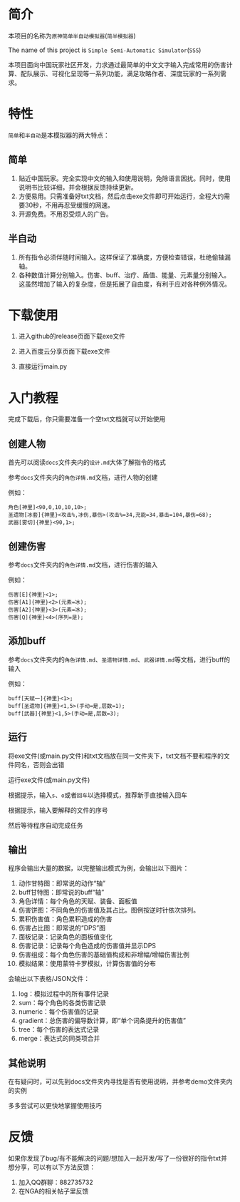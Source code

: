 # 简介

本项目的名称为`原神简单半自动模拟器`(`简半模拟器`)

The name of this project is `Simple Semi-Automatic Simulator`(`SSS`)

本项目面向中国玩家社区开发，力求通过最简单的中文文字输入完成常用的伤害计算、配队展示、可视化呈现等一系列功能，满足攻略作者、深度玩家的一系列需求。

# 特性

`简单`和`半自动`是本模拟器的两大特点：

## 简单

1. 贴近中国玩家。完全实现中文的输入和使用说明，免除语言困扰。同时，使用说明书比较详细，并会根据反馈持续更新。
2. 方便易用。只需准备好txt文档，然后点击exe文件即可开始运行，全程大约需要30秒，不用再忍受缓慢的网速。
3. 开源免费。不用忍受烦人的广告。

## 半自动

1. 所有指令必须伴随时间输入。这样保证了准确度，方便检查错误，杜绝偷轴漏轴。
2. 各种数值计算分别输入。伤害、buff、治疗、盾值、能量、元素量分别输入。这虽然增加了输入的复杂度，但是拓展了自由度，有利于应对各种例外情况。

# 下载使用

1. 进入github的release页面下载exe文件

2. 进入百度云分享页面下载exe文件

3. 直接运行main.py

# 入门教程

完成下载后，你只需要准备一个空txt文档就可以开始使用

## 创建人物

首先可以阅读`docs`文件夹内的`设计.md`大体了解指令的格式

参考`docs`文件夹内的`角色详情.md`文档，进行人物的创建

例如：

```
角色[神里]<90,0,10,10,10>;
圣遗物[冰套]{神里}<攻击%,冰伤,暴伤>(攻击%=34,充能=34,暴击=104,暴伤=68);
武器[雾切]{神里}<90,1>;
```

## 创建伤害

参考`docs`文件夹内的`角色详情.md`文档，进行伤害的输入

例如：

```
伤害[E]{神里}<1>; 
伤害[A1]{神里}<2>(元素=冰);
伤害[A2]{神里}<3>(元素=冰);
伤害[Q]{神里}<4>(序列=是);
```

## 添加buff

参考`docs`文件夹内的`角色详情.md`、`圣遗物详情.md`、`武器详情.md`等文档，进行buff的输入

例如：

```
buff[天赋一]{神里}<1>;
buff[圣遗物]{神里}<1,5>(手动=是,层数=1);
buff[武器]{神里}<1,5>(手动=是,层数=3);
```

## 运行

将exe文件(或main.py文件)和txt文档放在同一文件夹下，txt文档不要和程序的文件同名，否则会出错

运行exe文件(或main.py文件)

根据提示，输入`s`、`o`或者`回车`以选择模式，推荐新手直接输入回车

根据提示，输入要解释的文件的序号

然后等待程序自动完成任务

## 输出

程序会输出大量的数据，以完整输出模式为例，会输出以下图片：

1. 动作甘特图：即常说的动作“轴”
2. buff甘特图：即常说的buff“轴”
3. 角色详情：每个角色的天赋、装备、面板值
4. 伤害饼图：不同角色的伤害值及其占比。图例按逆时针依次排列。
5. 累积伤害值：角色累积造成的伤害
6. 伤害占比图：即常说的“DPS”图
7. 面板记录：记录角色的面板值变化
8. 伤害记录：记录每个角色造成的伤害值并显示DPS
9. 伤害组成：每个角色伤害的基础值构成和非增幅/增幅伤害比例
10. 模拟结果：使用蒙特卡罗模拟，计算伤害值的分布

会输出以下表格/JSON文件：

1. log：模拟过程中的所有事件记录
2. sum：每个角色的各类伤害记录
3. numeric：每个伤害值的记录
4. gradient：总伤害的偏导数计算，即“单个词条提升的伤害值”
5. tree：每个伤害的表达式记录
6. merge：表达式的同类项合并

## 其他说明

在有疑问时，可以先到docs文件夹内寻找是否有使用说明，并参考demo文件夹内的实例

多多尝试可以更快地掌握使用技巧

# 反馈

如果你发现了bug/有不能解决的问题/想加入一起开发/写了一份很好的指令txt并想分享，可以有以下方法反馈：

1. 加入QQ群聊：882735732
2. 在NGA的相关帖子里反馈

